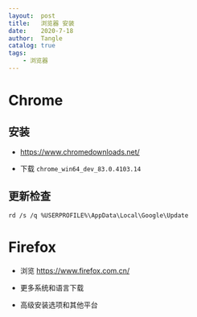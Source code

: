 ```yaml
---
layout:  post
title:   浏览器 安装
date:    2020-7-18
author:  Tangle
catalog: true
tags:
    - 浏览器
---
```


# Chrome

## 安装

- <https://www.chromedownloads.net/>

- 下载 `chrome_win64_dev_83.0.4103.14`

## 更新检查

```
rd /s /q %USERPROFILE%\AppData\Local\Google\Update
```

# Firefox

- 浏览 <https://www.firefox.com.cn/>

- 更多系统和语言下载

- 高级安装选项和其他平台

